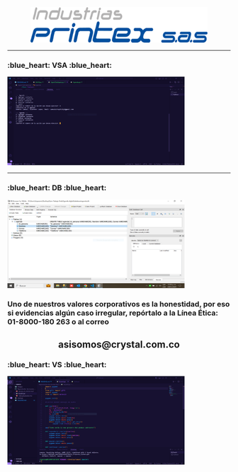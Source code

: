 <div align="center">

</div>
<br>
<br>
<p align="center">
  <a href="" rel="noopener">
 <img width=400px height=80px src="/images/Logo Printex [Convertido].png" alt="Project logo"></a>
</p>

<hr>

<h3>:blue_heart: VSA :blue_heart: </h3>
<img width=400px height=200px src="/images/CapturaAgenda.PNG" alt="Projectlogo">
<hr>
<h3>:blue_heart: DB :blue_heart: </h3>
<img width=400px height=200px src="/images/CapturaBasedeDatos.PNG" alt="Projectlogo">
<h3>Uno de nuestros valores corporativos es la honestidad, por eso si evidencias algún caso irregular, repórtalo a la Línea Ética: 01-8000-180 263 o al correo</h3><h2 align="center">asisomos@crystal.com.co</h2>
</a>
<h3>:blue_heart: VS :blue_heart: </h3>
<img width=400px height=200px src="/images/CapturaVisual3.PNG" alt="Projectlogo">







